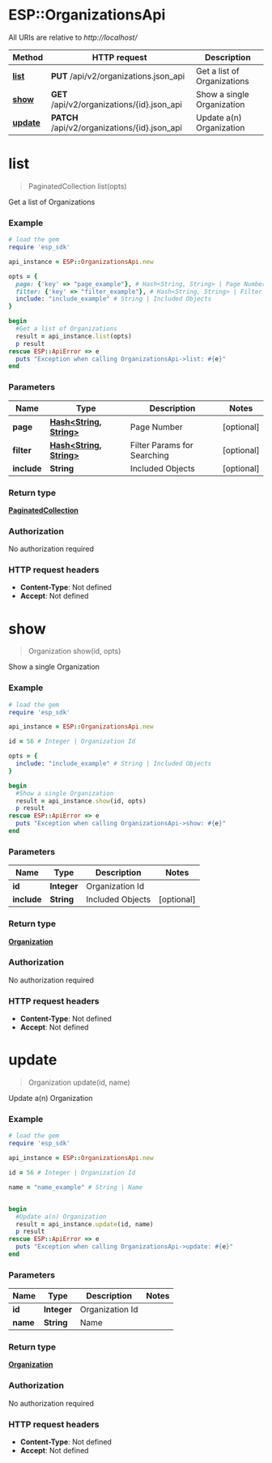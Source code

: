 # ESP::OrganizationsApi

All URIs are relative to *http://localhost/*

Method | HTTP request | Description
------------- | ------------- | -------------
[**list**](OrganizationsApi.md#list) | **PUT** /api/v2/organizations.json_api | Get a list of Organizations
[**show**](OrganizationsApi.md#show) | **GET** /api/v2/organizations/{id}.json_api | Show a single Organization
[**update**](OrganizationsApi.md#update) | **PATCH** /api/v2/organizations/{id}.json_api | Update a(n) Organization


# **list**
> PaginatedCollection list(opts)

Get a list of Organizations

### Example
```ruby
# load the gem
require 'esp_sdk'

api_instance = ESP::OrganizationsApi.new

opts = { 
  page: {'key' => "page_example"}, # Hash<String, String> | Page Number
  filter: {'key' => "filter_example"}, # Hash<String, String> | Filter Params for Searching
  include: "include_example" # String | Included Objects
}

begin
  #Get a list of Organizations
  result = api_instance.list(opts)
  p result
rescue ESP::ApiError => e
  puts "Exception when calling OrganizationsApi->list: #{e}"
end
```

### Parameters

Name | Type | Description  | Notes
------------- | ------------- | ------------- | -------------
 **page** | [**Hash&lt;String, String&gt;**](String.md)| Page Number | [optional] 
 **filter** | [**Hash&lt;String, String&gt;**](String.md)| Filter Params for Searching | [optional] 
 **include** | **String**| Included Objects | [optional] 

### Return type

[**PaginatedCollection**](PaginatedCollection.md)

### Authorization

No authorization required

### HTTP request headers

 - **Content-Type**: Not defined
 - **Accept**: Not defined



# **show**
> Organization show(id, opts)

Show a single Organization

### Example
```ruby
# load the gem
require 'esp_sdk'

api_instance = ESP::OrganizationsApi.new

id = 56 # Integer | Organization Id

opts = { 
  include: "include_example" # String | Included Objects
}

begin
  #Show a single Organization
  result = api_instance.show(id, opts)
  p result
rescue ESP::ApiError => e
  puts "Exception when calling OrganizationsApi->show: #{e}"
end
```

### Parameters

Name | Type | Description  | Notes
------------- | ------------- | ------------- | -------------
 **id** | **Integer**| Organization Id | 
 **include** | **String**| Included Objects | [optional] 

### Return type

[**Organization**](Organization.md)

### Authorization

No authorization required

### HTTP request headers

 - **Content-Type**: Not defined
 - **Accept**: Not defined



# **update**
> Organization update(id, name)

Update a(n) Organization

### Example
```ruby
# load the gem
require 'esp_sdk'

api_instance = ESP::OrganizationsApi.new

id = 56 # Integer | Organization Id

name = "name_example" # String | Name


begin
  #Update a(n) Organization
  result = api_instance.update(id, name)
  p result
rescue ESP::ApiError => e
  puts "Exception when calling OrganizationsApi->update: #{e}"
end
```

### Parameters

Name | Type | Description  | Notes
------------- | ------------- | ------------- | -------------
 **id** | **Integer**| Organization Id | 
 **name** | **String**| Name | 

### Return type

[**Organization**](Organization.md)

### Authorization

No authorization required

### HTTP request headers

 - **Content-Type**: Not defined
 - **Accept**: Not defined



